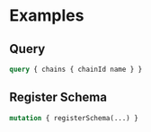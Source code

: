 # Examples

## Query
```graphql
query { chains { chainId name } }
```

## Register Schema
```graphql
mutation { registerSchema(...) }
```
